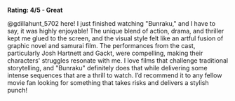 **Rating: 4/5 - Great**

@gdillahunt_5702 here! I just finished watching "Bunraku," and I have to say, it was highly enjoyable! The unique blend of action, drama, and thriller kept me glued to the screen, and the visual style felt like an artful fusion of graphic novel and samurai film. The performances from the cast, particularly Josh Hartnett and Gackt, were compelling, making their characters' struggles resonate with me. I love films that challenge traditional storytelling, and "Bunraku" definitely does that while delivering some intense sequences that are a thrill to watch. I’d recommend it to any fellow movie fan looking for something that takes risks and delivers a stylish punch!